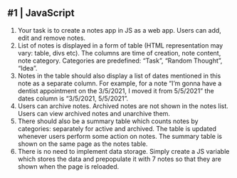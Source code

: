 ##  #1 | JavaScript

1.	Your task is to create a notes app in JS as a web app. Users can add, edit and remove notes. 
2.	List of notes is displayed in a form of table (HTML representation may vary: table, divs etc). The columns are time of creation, note content, note category. Categories are predefined: “Task”, “Random Thought”, “Idea”.
3.	Notes in the table should also display a list of dates mentioned in this note as a separate column. For example, for a note “I’m gonna have a dentist appointment on the 3/5/2021, I moved it from 5/5/2021” the dates column is “3/5/2021, 5/5/2021”.
4.	Users can archive notes. Archived notes are not shown in the notes list. Users can view archived notes and unarchive them.
5.	There should also be a summary table which counts notes by categories: separately for active and archived. The table is updated whenever users perform some action on notes. The summary table is shown on the same page as the notes table.
6.	There is no need to implement data storage. Simply create a JS variable which stores the data and prepopulate it with 7 notes so that they are shown when the page is reloaded.
